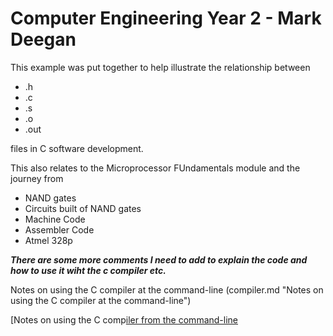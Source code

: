 # Computer Engineering Year 2 - Mark Deegan
This example was put together to help illustrate the relationship between 
* .h
* .c
* .s
* .o
* .out 


files in C software development.

This also relates to the Microprocessor FUndamentals module and the journey from
* NAND gates
* Circuits built of NAND gates
* Machine Code
* Assembler Code
* Atmel 328p

***There are some more comments I need to add to explain the code and how to use it wiht the c compiler etc.***

Notes on using the C compiler at the command-line
(compiler.md "Notes on using the C compiler at the command-line")

[Notes on using the C comp[iler from the command-line](./compiler.md)
